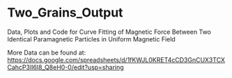 # Two_Grains_Output

Data, Plots and Code for Curve Fitting of Magnetic Force Between Two Identical Paramagnetic Particles in Uniform Magnetic Field

More Data can be found at: https://docs.google.com/spreadsheets/d/1fKWJL0KRET4cCD3GnCUX3TCXCahcP3Il6l8_Q8eH0-0/edit?usp=sharing
